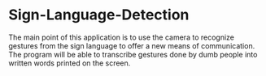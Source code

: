 # Sign-Language-Detection
The main point of this application is to use the camera to recognize gestures from the sign language to offer a new means of communication. The program will be able to transcribe gestures done by dumb people into written words printed on the screen.
